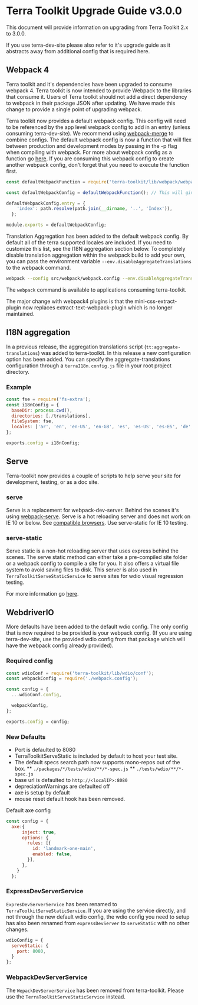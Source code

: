 # Terra Toolkit Upgrade Guide v3.0.0
This document will provide information on upgrading from Terra Toolkit 2.x to 3.0.0.

If you use terra-dev-site please also refer to it's upgrade guide as it abstracts away from additional config that is required here.

## Webpack 4
Terra toolkit and it's dependencies have been upgraded to consume webpack 4. Terra toolkit is now intended to provide Webpack to the libraries that consume it.
Users of Terra toolkit should not add a direct dependency to webpack in their package JSON after updating. We have made this change to provide a single point of upgrading webpack.

Terra toolkit now provides a default webpack config. This config will need to be referenced by the app level webpack config to add in an entry (unless consuming terra-dev-site). We recommend using [webpack-merge](https://github.com/survivejs/webpack-merge) to combine configs.
The default webpack config is now a function that will flex between production and development modes by passing in the -p flag when compiling with webpack. For more about webpack config as a function go [here](https://webpack.js.org/configuration/configuration-types/).
If you are consuming this webpack config to create another webpack config, don't forget that you need to execute the function first.

```javascript
const defaultWebpackFunction = require('terra-toolkit/lib/webpack/webpack.config');

const defaultWebpackConfig = defaultWebpackFunction(); // This will give you the default dev webpack config.

defaultWebpackConfig.entry = {
    'index': path.resolve(path.join(__dirname, '..', 'Index')),
  };

module.exports = defaultWebpackConfig;

```

Translation Aggregation has been added to the default webpack config. By default all of the terra supported locales are included. If you need to customize this list, see the I18N aggregation section below. To completely disable translation aggregation within the webpack build to add your own, you can pass the environment variable `--env.disableAggregateTranslations` to the webpack command.

```bash
webpack --config src/webpack/webpack.config --env.disableAggregateTranslations
```

The `webpack` command is available to applications consuming terra-toolkit.

The major change with webpack4 plugins is that the mini-css-extract-plugin now replaces extract-text-webpack-plugin which is no longer maintained.

## I18N aggregation
In a previous release, the aggregation translations script (`tt:aggregate-translations`) was added to terra-toolkit. In this release a new configuration option has been added. You can specify the aggregate-translations configuration through a `terraI18n.config.js` file in your root project directory.

### Example
```javascript
const fse = require('fs-extra');
const i18nConfig = {
  baseDir: process.cwd(),
  directories: [./translations],
  fileSystem: fse,
  locales: ['ar', 'en', 'en-US', 'en-GB', 'es', 'es-US', 'es-ES', 'de', 'fi-FI', 'fr', 'fr-FR', 'nl', 'nl-BE', 'pt', 'pt-BR'],
};

exports.config = i18nConfig;
```

## Serve
Terra-toolkit now provides a couple of scripts to help serve your site for development, testing, or as a doc site.

### serve
Serve is a replacement for webpack-dev-server. Behind the scenes it's using [webpack-serve](https://github.com/webpack-contrib/webpack-serve).
Serve is a hot reloading server and does not work on IE 10 or below. See [compatible browsers](https://caniuse.com/#feat=websockets). Use serve-static for IE 10 testing.

### serve-static
Serve static is a non-hot reloading server that uses express behind the scenes. The serve static method can either take a pre-compiled site folder or a webpack config to compile a site for you. It also offers a virtual file system to avoid saving files to disk. This server is also used in `TerraToolkitServeStaticService` to serve sites for wdio visual regression testing.

For more information go [here](https:/github.com/cerner/terra-toolkit/master/scripts/serve/readme.md).

## WebdriverIO
More defaults have been added to the default wdio config. The only config that is now required to be provided is your webpack config. (If you are using terra-dev-site, use the provided wdio config from that package which will have the webpack config already provided).

### Required config
```javascript
const wdioConf = require('terra-toolkit/lib/wdio/conf');
const webpackConfig = require('./webpack.config');

const config = {
  ...wdioConf.config,

  webpackConfig,
};

exports.config = config;
```

### New Defaults
* Port is defaulted to 8080
* TerraToolkitServeStatic is included by default to host your test site.
* The default specs search path now supports mono-repos out of the box.
** `./packages/*/tests/wdio/**/*-spec.js`
** `./tests/wdio/**/*-spec.js`
* base url is defaulted to `http://<localIP>:8080`
* depreciationWarnings are defaulted off
* axe is setup by default
* mouse reset default hook has been removed.

Default axe config
```javascript
const config = {
  axe:{
      inject: true,
      options: {
        rules: [{
          id: 'landmark-one-main',
          enabled: false,
        }],
      },
    }
  };
 ```

### ExpressDevServerService
`ExpresDevServerService` has been renamed to `TerraToolkitServeStaticService`. If you are using the service directly, and not through the new default wdio config, the wdio config you need to setup has also been renamed from `expressDevServer` to `serveStatic` with no other changes.

```javascript
wdioConfig = {
  serveStatic: {
    port: 8080,
  }
};
```

### WebpackDevServerService
The `WepackDevServerService` has been removed from terra-toolkit. Please use the `TerraToolkitServeStaticService` instead.

